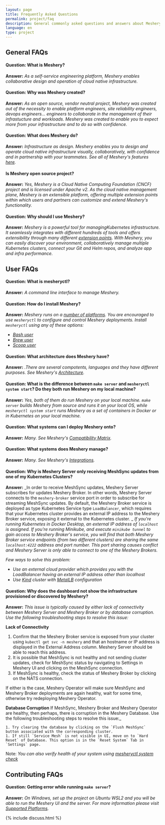 ```yaml
---
layout: page
title: Frequently Asked Questions
permalink: project/faq
description: General commonly asked questions and answers about Meshery.
language: en
type: project
---
```


## General FAQs

#### Question: What is Meshery?

**Answer:** _As a self-service engineering platform, Meshery enables collaborative design and operation of cloud native infrastructure._

#### Question: Why was Meshery created?

**Answer:** _As an open source, vendor neutral project, Meshery was created out of the necessity to enable platform engineers, site reliability engineers, devops engineers... engineers to collaborate in the management of their infrastucture and workloads. Meshery was created to enable you to expect more from your infrastructure and to do so with confidence._

#### Question: What does Meshery do?

**Answer:** _Infrastructure as design. Meshery enables you to design and operate cloud native infrastructure visually, collaboratively, with confidence and in partnership with your teammates. See all of Meshery's features [here]({{site.baseurl}}/features)._

<!-- - _offers a catalog of operational best practices._
- _offersompare apples-to-apples performance across different infrastructure configurations._
- _Understand behavioral differences between service deployments._
- _Track your application performance from version to version._ -->

#### Is Meshery open source project?

**Answer:** _Yes, Meshery is a Cloud Native Computing Foundation (CNCF) project and is licensed under Apache v2. As the cloud native management plane, Meshery is an extensible platform, offering multiple extension points within which users and partners can customize and extend Meshery's functionality._

#### Question: Why should I use Meshery?

**Answer:** _Meshery is a powerful tool for managing ​Kubernetes infrastructure. It seamlessly integrates with different hundreds of tools and offers extensibility through many different [extension points]({{site.baseurl}}/extensibility/#extension-points). With Meshery, you can easily discover your environment, collaboratively manage multiple Kubernetes clusters, connect your Git and Helm repos, and analyze app and infra performance._

## User FAQs

#### Question: What is mesheryctl?

**Answer:** _A command line interface to manage Meshery._

#### Question: How do I install Meshery?

**Answer:** _Meshery runs on a [number of platforms]({{site.baseurl}}/installation)._
_You are encouraged to use `mesheryctl` to configure and control Meshery deployments. Install `mesheryctl` using any of these options:_

- _[Bash user](/installation/linux-mac/bash)_
- _[Brew user](/installation/linux-mac/brew)_
- _[Scoop user](/installation/windows/scoop)_

#### Question: What architecture does Meshery have?

**Answer:** _.There are several compotents, languages and they have different purposes. See Meshery's [Architecture](https://docs.meshery.io/concepts/architecture)._

#### Question: What is the difference between `make server` and `mesheryctl system start`? Do they both run Meshery on my local machine?

**Answer:** _Yes, both of them do run Meshery on your local machine. `make server` builds Meshery from source and runs it on your local OS, while `mesheryctl system start` runs Meshery as a set of containers in Docker or in Kubernetes on your local machine._

#### Question: What systems can I deploy Meshery onto?

**Answer:** _Many. See Meshery's [Compatibility Matrix]({{site.baseurl}}/installation)._

#### Question: What systems does Meshery manage?

**Answer:** _Many. See Meshery's [Integrations](https://meshery.io/integrations)._

#### Question: Why is Meshery Server only receiving MeshSync updates from one of my Kubernetes Clusters?

**Answer:** _In order to receive MeshSync updates, Meshery Server subscribes for updates Meshery Broker. In other words, Meshery Server connects to the `meshery-broker` service port in order to subscribe for streaming MeshSync updates. By default, the Meshery Broker service is deployed as type Kubernetes Service type `LoadBalancer`, which requires that your Kubernetes cluster provides an external IP address to the Meshery Broker service, exposing it external to the Kubernetes cluster. _
_If you're running Kubernetes in Docker Desktop, an external IP address of `localhost` is assigned. If you're running Minikube, and execute `minikube tunnel` to gain access to Meshery Broker's service, you will find that both Meshery Broker service endpoints (from two different clusters) are sharing the same `localhost:4222` address and port number. This port sharing causes conflict and Meshery Server is only able to connect to one of the Meshery Brokers._

_Few ways to solve this problem:_

- _Use an external cloud provider which provides you with the LoadBalancer having an external IP address other than localhost_
- _Use [Kind](https://kind.sigs.k8s.io) cluster with [MetalLB](https://metallb.universe.tf) configuration_

#### Question: Why does the dashboard not show the infrastructure provisioned or discovered by Meshery?

**Answer:** _This issue is typically caused by either lack of connectivity between Meshery Server and Meshery Broker or by database corruption. Use the following troubleshooting steps to resolve this issue:_

**Lack of Connectivity**

1. Confirm that the Meshery Broker service is exposed from your cluster using `kubectl get svc -n meshery` and that an hostname or IP address is displayed in the External Address column. Meshery Server should be able to reach this address.
1. It is possible that MeshSync is not healthy and not sending cluster updates, check for MeshSync status by navigating to Settings in Meshery UI and clicking on the MeshSync connection.
1. If MeshSync is healthy, check the status of Meshery Broker by clicking on the NATS connection.

If either is the case, Meshery Operator will make sure MeshSync and Meshery Broker deployments are again healthy, wait for some time, otherwise try redeploying Meshery Operator.

**Database Corruption**
If MeshSync, Meshery Broker and Meshery Operator are healthy, then perhaps, there is corruption in the Meshery Database. Use the following troubleshooting steps to resolve this issue:\_

    1. Try clearing the database by clicking on the `Flush MeshSync` button associated with the corresponding cluster.
    1. If still `Service Mesh` is not visible in UI, move on to `Hard Reset` of Database. This option is in the `Reset System` Tab in `Settings` page.

Note: _You can also verify health of your system using [mesheryctl system check]({{site.baseurl}}/reference/mesheryctl/system/check)_

## Contributing FAQs

#### Question: Getting error while running `make server`?

**Answer:** _On Windows, set up the project on Ubuntu WSL2 and you will be able to run the Meshery UI and the server. For more information please visit [Supported Platforms](https://docs.meshery.io/installation)._

{% include discuss.html %}

<!--Add other questions-->

